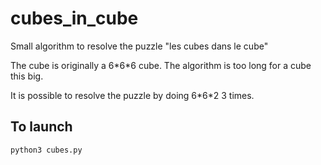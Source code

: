 # cubes_in_cube

Small algorithm to resolve the puzzle "les cubes dans le cube" 

The cube is originally a 6\*6\*6 cube.
The algorithm is too long for a cube this big.

It is possible to resolve the puzzle by doing 6\*6\*2 3 times.  
 
## To launch  
 ```python3 cubes.py```
 